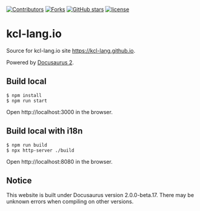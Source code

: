 [![Contributors](https://img.shields.io/github/contributors/kcl-lang/kcl-lang.io.svg?style=for-the-badge)](https://github.com/kcl-lang/kcl-lang.io/graphs/contributors)
[![Forks](https://img.shields.io/github/forks/kcl-lang/kcl-lang.io.svg?style=for-the-badge)](https://github.com/kcl-lang/kcl-lang.io/network/members)
[![GitHub stars](https://img.shields.io/github/stars/kcl-lang/kcl-lang.io.svg?style=for-the-badge&label=Stars)](https://github.com/kcl-lang/kcl-lang.io/)
[![license](https://img.shields.io/github/license/kcl-lang/kcl-lang.io.svg?style=for-the-badge)](https://github.com/kcl-lang/kcl-lang.io)

# kcl-lang.io

Source for kcl-lang.io site <https://kcl-lang.github.io>.

Powered by [Docusaurus 2](https://docusaurus.io/).

## Build local

```
$ npm install
$ npm run start
```

Open http://localhost:3000 in the browser.

## Build local with i18n

```
$ npm run build
$ npx http-server ./build
```

Open http://localhost:8080 in the browser.

## Notice

This website is built under Docusaurus version 2.0.0-beta.17. There may be unknown errors when compiling on other versions.
